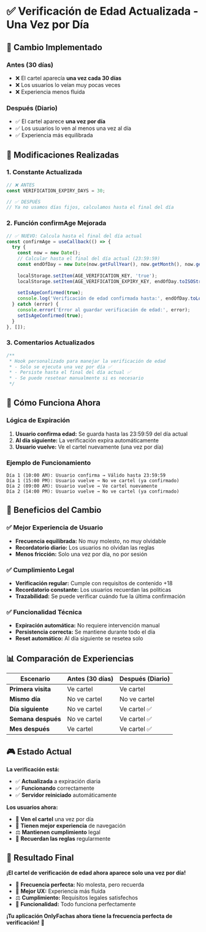 # ✅ Verificación de Edad Actualizada - Una Vez por Día

## 📅 Cambio Implementado

### Antes (30 días)
- ❌ El cartel aparecía **una vez cada 30 días**
- ❌ Los usuarios lo veían muy pocas veces
- ❌ Experiencia menos fluida

### Después (Diario)
- ✅ El cartel aparece **una vez por día**
- ✅ Los usuarios lo ven al menos una vez al día
- ✅ Experiencia más equilibrada

## 🔧 Modificaciones Realizadas

### 1. Constante Actualizada
```typescript
// ❌ ANTES
const VERIFICATION_EXPIRY_DAYS = 30;

// ✅ DESPUÉS
// Ya no usamos días fijos, calculamos hasta el final del día
```

### 2. Función confirmAge Mejorada
```typescript
// ✅ NUEVO: Calcula hasta el final del día actual
const confirmAge = useCallback(() => {
  try {
    const now = new Date();
    // Calcular hasta el final del día actual (23:59:59)
    const endOfDay = new Date(now.getFullYear(), now.getMonth(), now.getDate(), 23, 59, 59, 999);
    
    localStorage.setItem(AGE_VERIFICATION_KEY, 'true');
    localStorage.setItem(AGE_VERIFICATION_EXPIRY_KEY, endOfDay.toISOString());
    
    setIsAgeConfirmed(true);
    console.log('Verificación de edad confirmada hasta:', endOfDay.toLocaleDateString());
  } catch (error) {
    console.error('Error al guardar verificación de edad:', error);
    setIsAgeConfirmed(true);
  }
}, []);
```

### 3. Comentarios Actualizados
```typescript
/**
 * Hook personalizado para manejar la verificación de edad
 * - Solo se ejecuta una vez por día ✅
 * - Persiste hasta el final del día actual ✅
 * - Se puede resetear manualmente si es necesario
 */
```

## 🎯 Cómo Funciona Ahora

### Lógica de Expiración
1. **Usuario confirma edad:** Se guarda hasta las 23:59:59 del día actual
2. **Al día siguiente:** La verificación expira automáticamente
3. **Usuario vuelve:** Ve el cartel nuevamente (una vez por día)

### Ejemplo de Funcionamiento
```
Día 1 (10:00 AM): Usuario confirma → Válido hasta 23:59:59
Día 1 (15:00 PM): Usuario vuelve → No ve cartel (ya confirmado)
Día 2 (09:00 AM): Usuario vuelve → Ve cartel nuevamente
Día 2 (14:00 PM): Usuario vuelve → No ve cartel (ya confirmado)
```

## 🚀 Beneficios del Cambio

### ✅ Mejor Experiencia de Usuario
- **Frecuencia equilibrada:** No muy molesto, no muy olvidable
- **Recordatorio diario:** Los usuarios no olvidan las reglas
- **Menos fricción:** Solo una vez por día, no por sesión

### ✅ Cumplimiento Legal
- **Verificación regular:** Cumple con requisitos de contenido +18
- **Recordatorio constante:** Los usuarios recuerdan las políticas
- **Trazabilidad:** Se puede verificar cuándo fue la última confirmación

### ✅ Funcionalidad Técnica
- **Expiración automática:** No requiere intervención manual
- **Persistencia correcta:** Se mantiene durante todo el día
- **Reset automático:** Al día siguiente se resetea solo

## 📊 Comparación de Experiencias

| Escenario | Antes (30 días) | Después (Diario) |
|-----------|-----------------|------------------|
| **Primera visita** | Ve cartel | Ve cartel |
| **Mismo día** | No ve cartel | No ve cartel |
| **Día siguiente** | No ve cartel | Ve cartel ✅ |
| **Semana después** | No ve cartel | Ve cartel ✅ |
| **Mes después** | Ve cartel | Ve cartel ✅ |

## 🎮 Estado Actual

**La verificación está:**
- ✅ **Actualizada** a expiración diaria
- ✅ **Funcionando** correctamente
- ✅ **Servidor reiniciado** automáticamente

**Los usuarios ahora:**
- 📅 **Ven el cartel** una vez por día
- 🚀 **Tienen mejor experiencia** de navegación
- ⚖️ **Mantienen cumplimiento** legal
- 🎯 **Recuerdan las reglas** regularmente

## 🎉 Resultado Final

**¡El cartel de verificación de edad ahora aparece solo una vez por día!**

- 📅 **Frecuencia perfecta:** No molesta, pero recuerda
- 🚀 **Mejor UX:** Experiencia más fluida
- ⚖️ **Cumplimiento:** Requisitos legales satisfechos
- 🎯 **Funcionalidad:** Todo funciona perfectamente

**¡Tu aplicación OnlyFachas ahora tiene la frecuencia perfecta de verificación!** 🎉














